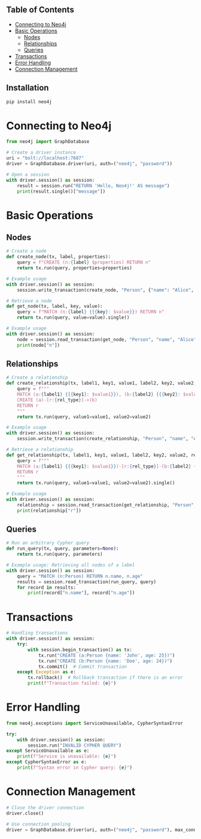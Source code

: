 
## Table of Contents
- [Connecting to Neo4j](#connecting-to-neo4j)
- [Basic Operations](#basic-operations)
  - [Nodes](#nodes)
  - [Relationships](#relationships)
  - [Queries](#queries)
- [Transactions](#transactions)
- [Error Handling](#error-handling)
- [Connection Management](#connection-management)

## Installation
```bash
pip install neo4j
```

# Connecting to Neo4j
```python
from neo4j import GraphDatabase

# Create a driver instance
uri = "bolt://localhost:7687"
driver = GraphDatabase.driver(uri, auth=("neo4j", "password"))

# Open a session
with driver.session() as session:
    result = session.run("RETURN 'Hello, Neo4j!' AS message")
    print(result.single()["message"])
```

# Basic Operations
## Nodes

```python
# Create a node
def create_node(tx, label, properties):
    query = f"CREATE (n:{label} $properties) RETURN n"
    return tx.run(query, properties=properties)

# Example usage
with driver.session() as session:
    session.write_transaction(create_node, "Person", {"name": "Alice", "age": 30})

# Retrieve a node
def get_node(tx, label, key, value):
    query = f"MATCH (n:{label} {{{key}: $value}}) RETURN n"
    return tx.run(query, value=value).single()

# Example usage
with driver.session() as session:
    node = session.read_transaction(get_node, "Person", "name", "Alice")
    print(node["n"])
```
## Relationships
```python
# Create a relationship
def create_relationship(tx, label1, key1, value1, label2, key2, value2, rel_type):
    query = f"""
    MATCH (a:{label1} {{{key1}: $value1}}), (b:{label2} {{{key2}: $value2}})
    CREATE (a)-[r:{rel_type}]->(b)
    RETURN r
    """
    return tx.run(query, value1=value1, value2=value2)

# Example usage
with driver.session() as session:
    session.write_transaction(create_relationship, "Person", "name", "Alice", "Person", "name", "Bob", "KNOWS")

# Retrieve a relationship
def get_relationship(tx, label1, key1, value1, label2, key2, value2, rel_type):
    query = f"""
    MATCH (a:{label1} {{{key1}: $value1}})-[r:{rel_type}]-(b:{label2} {{{key2}: $value2}})
    RETURN r
    """
    return tx.run(query, value1=value1, value2=value2).single()

# Example usage
with driver.session() as session:
    relationship = session.read_transaction(get_relationship, "Person", "name", "Alice", "Person", "name", "Bob", "KNOWS")
    print(relationship["r"])
```

## Queries
```python
# Run an arbitrary Cypher query
def run_query(tx, query, parameters=None):
    return tx.run(query, parameters)

# Example usage: Retrieving all nodes of a label
with driver.session() as session:
    query = "MATCH (n:Person) RETURN n.name, n.age"
    results = session.read_transaction(run_query, query)
    for record in results:
        print(record["n.name"], record["n.age"])
```
# Transactions
```python
# Handling transactions
with driver.session() as session:
    try:
        with session.begin_transaction() as tx:
            tx.run("CREATE (a:Person {name: 'John', age: 25})")
            tx.run("CREATE (b:Person {name: 'Doe', age: 24})")
            tx.commit()  # Commit transaction
    except Exception as e:
        tx.rollback()  # Rollback transaction if there is an error
        print(f"Transaction failed: {e}")
```
# Error Handling
```python
from neo4j.exceptions import ServiceUnavailable, CypherSyntaxError

try:
    with driver.session() as session:
        session.run("INVALID CYPHER QUERY")
except ServiceUnavailable as e:
    print(f"Service is unavailable: {e}")
except CypherSyntaxError as e:
    print(f"Syntax error in Cypher query: {e}")
```

# Connection Management
```python
# Close the driver connection
driver.close()

# Use connection pooling
driver = GraphDatabase.driver(uri, auth=("neo4j", "password"), max_connection_pool_size=50)
```